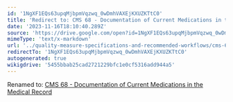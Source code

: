 ```yaml
---
id: '1NgXF1EQs63upqMjbpmVqzwq_0wDmhVAXEjKXUZKTtC0'
title: 'Redirect to: CMS 68 - Documentation of Current Medications in the Medical Record'
date: '2023-11-16T18:10:40.289Z'
source: 'https://drive.google.com/open?id=1NgXF1EQs63upqMjbpmVqzwq_0wDmhVAXEjKXUZKTtC0'
mimeType: 'text/x-markdown'
url: '../quality-measure-specifications-and-recommended-workflows/cms-68-documentation-of-current-medications-in-the-medical-record.md'
redirectTo: '1NgXF1EQs63upqMjbpmVqzwq_0wDmhVAXEjKXUZKTtC0'
autogenerated: true
wikigdrive: '5455bbab25cad2721229bfc1e0cf5316add944a5'
---
```

Renamed to: [CMS 68 - Documentation of Current Medications in the Medical Record](../quality-measure-specifications-and-recommended-workflows/cms-68-documentation-of-current-medications-in-the-medical-record.md)

